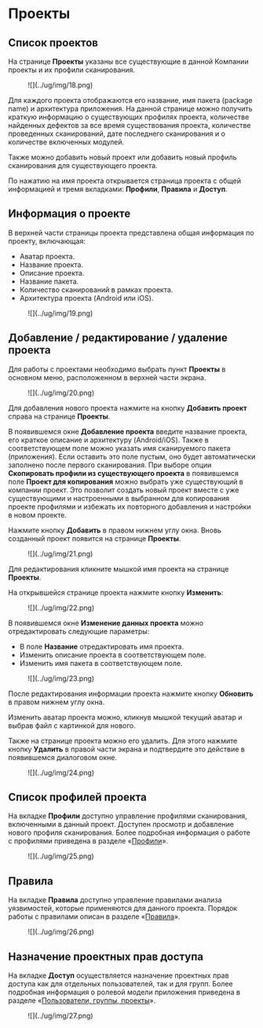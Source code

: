 # Проекты

## Список проектов

На странице **Проекты** указаны все существующие в данной Компании проекты и их профили сканирования.

<figure markdown>
![](../ug/img/18.png)
</figure>

Для каждого проекта отображаются его название, имя пакета (package name) и архитектура приложения. На данной странице можно получить краткую информацию о существующих профилях проекта, количестве найденных дефектов за все время существования проекта, количестве проведенных сканирований, дате последнего сканирования и о количестве включенных модулей. 

Также можно добавить новый проект или добавить новый профиль сканирования для существующего проекта.

По нажатию на имя проекта открывается страница проекта с общей информацией и тремя вкладками: **Профили**, **Правила** и **Доступ**.

## Информация о проекте

В верхней части страницы проекта представлена общая информация по проекту, включающая:

* Аватар проекта.
* Название проекта.
* Описание проекта.
* Название пакета.
* Количество сканирований в рамках проекта.
* Архитектура проекта (Android или iOS).

<figure markdown>
![](../ug/img/19.png)
</figure>
  
## Добавление / редактирование / удаление проекта

Для работы с проектами необходимо выбрать пункт **Проекты** в основном меню, расположенном в верхней части экрана.

<figure markdown>
![](../ug/img/20.png)
</figure>
  
Для добавления нового проекта нажмите на кнопку **Добавить проект** справа на странице **Проекты**.

В появившемся окне **Добавление проекта** введите название проекта, его краткое описание и архитектуру (Android/iOS). Также в соответствующем поле можно указать имя сканируемого пакета (приложения). Если оставить это поле пустым, оно будет автоматически заполнено после первого сканирования. При выборе опции **Скопировать профили из существующего проекта** в появившемся поле **Проект для копирования** можно выбрать уже существующий в компании проект. Это позволит создать новый проект вместе с уже существующими и настроенными в выбранном для копирования проекте профилями и избежать их повторного добавления и настройки в новом проекте.  

Нажмите кнопку **Добавить** в правом нижнем углу окна. Вновь созданный проект появится на странице **Проекты**.

<figure markdown>
![](../ug/img/21.png)
</figure>
  
Для редактирования кликните мышкой имя проекта на странице **Проекты**.

На открывшейся странице проекта нажмите кнопку **Изменить**:

<figure markdown>
![](../ug/img/22.png)
</figure>
 
В появившемся окне **Изменение данных проекта** можно отредактировать следующие параметры:

* В поле **Название** отредактировать имя проекта.
* Изменить описание проекта в соответствующем поле.
* Изменить имя пакета в соответствующем поле.

<figure markdown>
![](../ug/img/23.png)
</figure>

После редактирования информации проекта нажмите кнопку **Обновить** в правом нижнем углу окна.

Изменить аватар проекта можно, кликнув мышкой текущий аватар и выбрав файл с картинкой для нового.

Также на странице проекта можно его удалить. Для этого нажмите кнопку **Удалить** в правой части экрана и подтвердите это действие в появившемся диалоговом окне.

<figure markdown>
![](../ug/img/24.png)
</figure>

## Список профилей проекта

На вкладке **Профили** доступно управление профилями сканирования, включенными в данный проект. Доступен просмотр и добавление нового профиля сканирования. Более подробная информация о работе с профилями приведена в разделе «[Профили](./profile.md)».

<figure markdown>
![](../ug/img/25.png)
</figure>
  
## Правила

На вкладке **Правила** доступно управление правилами анализа уязвимостей, которые применяются для данного проекта. Порядок работы с правилами описан в разделе «[Правила](./pravila.md)».

<figure markdown>
![](../ug/img/26.png)
</figure>
 
## Назначение проектных прав доступа

На вкладке **Доступ** осуществляется назначение проектных прав доступа как для отдельных пользователей, так и для групп. Более подробная информация о ролевой модели приложения приведена в разделе «[Пользователи, группы, проекты](../ag/polzovateli.md   )».

<figure markdown>
![](../ug/img/27.png)
</figure>